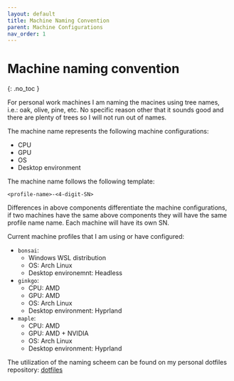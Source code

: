 ```yaml
---
layout: default
title: Machine Naming Convention
parent: Machine Configurations
nav_order: 1
---
```


# Machine naming convention
{: .no_toc }

For personal work machines I am naming the macines 
using tree names, i.e.: oak, olive, pine, etc. No specific 
reason other that it sounds good and there are plenty of 
trees so I will not run out of names.

The machine name represents the following machine configurations:
- CPU
- GPU
- OS
- Desktop environment

The machine name follows the following template:
```
<profile-name>-<4-digit-SN>
```

Differences in above components differentiate the machine configurations,
if two machines have the same above components they will have the 
same profile name name. Each machine will have its own SN. 

Current machine profiles that I am using or have configured:
- `bonsai`:
    - Windows WSL distribution
    - OS: Arch Linux
    - Desktop environemnt: Headless
- `ginkgo`:
    - CPU: AMD
    - GPU: AMD
    - OS: Arch Linux
    - Desktop environment: Hyprland
- `maple`:
    - CPU: AMD
    - GPU: AMD + NVIDIA
    - OS: Arch Linux
    - Desktop environment: Hyprland

The utilization of the naming scheem can be found on my personal 
dotfiles repository: [dotfiles](https://github.com/lpaulic/dotfiles)
